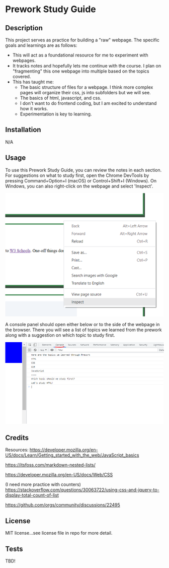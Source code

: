 # Prework Study Guide

## Description

This project serves as practice for building a "raw" webpage.  The specific goals and learnings are as follows:

- This will act as a foundational resource for me to experiment with webpages.
- It tracks notes and hopefully lets me continue with the course.  I plan on "fragmenting" this one webpage into multiple based on the topics covered.
- This has taught me:
    - The basic structure of files for a webpage.  I think more complex pages will organize their css, js into subfolders but we will see.
    - The basics of html, javascript, and css.
    - I don't want to do frontend coding, but I am excited to understand how it works.
    - Experimentation is key to learning.

## Installation

N/A

## Usage

To use this Prework Study Guide, you can review the notes in each section. For suggestions on what to study first, open the Chrome DevTools by pressing Command+Option+I (macOS) or Control+Shift+I (Windows). On Windows, you can also right-click on the webpage and select 'Inspect'.


![Right-Click Context Menu On Windows](https://github.com/ThePebble01/prework-study-guide/blob/main/prework-study-guide/assets/navigation-for-inspect-webpage.png?raw=true)


A console panel should open either below or to the side of the webpage in the browser. There you will see a list of topics we learned from the prework along with a suggestion on which topic to study first.


![Select Console To View Webpage](https://raw.githubusercontent.com/ThePebble01/prework-study-guide/main/prework-study-guide/assets/viewing-console-from-inspect-webpage.PNG)

## Credits
Resources:
https://developer.mozilla.org/en-US/docs/Learn/Getting_started_with_the_web/JavaScript_basics

https://itsfoss.com/markdown-nested-lists/

https://developer.mozilla.org/en-US/docs/Web/CSS

(I need more practice with counters) https://stackoverflow.com/questions/30063722/using-css-and-jquery-to-display-total-count-of-list

https://github.com/orgs/community/discussions/22495

## License

MIT license...see license file in repo for more detail.

## Tests

TBD!